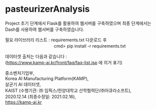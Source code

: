 # pasteurizerAnalysis

Project 초기 단계에서 Flask를 활용하여 웹서버를 구축하였으며 
최종 단계에서는 Dash를 사용하여 웹서버를 구축하였습니다.

필요 라이브러리 리스트 : requirements.txt 다운로드 후 
　　　　　　　　　　　 cmd> pip install -r requirements.txt

데이터셋 출처는 다음과 같습니다 :  
(https://www.kamp-ai.kr/front/faq/faq-list.jsp 에 의거 표기)  

중소벤처기업부,  
Korea AI Manufacturing Platform(KAMP),  
살균기 AI 데이터셋,  
KAIST (수행기관: ㈜ 임픽스/한양대학교 산학협력단/㈜아큐라소프트),  
2020.12.14 (최종수정일: 2021.02.16),  
https://kamp-ai.kr
